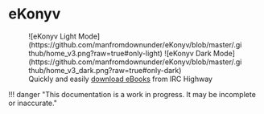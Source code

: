 # eKonyv

<figure markdown>
![eKonyv Light Mode](https://github.com/manfromdownunder/eKonyv/blob/master/.github/home_v3.png?raw=true#only-light)
![eKonyv Dark Mode](https://github.com/manfromdownunder/eKonyv/blob/master/.github/home_v3_dark.png?raw=true#only-dark)
<figcaption>
    Quickly and easily 
    <a target="_blank" href="https://web.archive.org/web/20190109001234/http://www.cracked.com/article_18817_5-reasons-future-will-be-ruled-by-b.s..html">download eBooks</a> from IRC Highway
</figcaption>
</figure>

!!! danger "This documentation is a work in progress. It may be incomplete or inaccurate."
